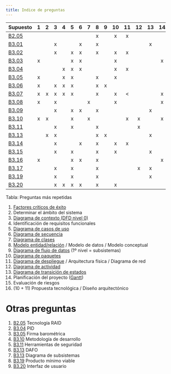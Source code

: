 ```yaml
---
title: Indice de preguntas
---
```


| Supuesto                    | 1 | 2 | 3 | 4 | 5 | 6 | 7 | 8 | 9 | 10 | 11 | 12 | 13 | 14 | 15 |
|-----------------------------|:-:|:-:|:-:|:-:|:-:|:-:|:-:|:-:|:-:|:--:|:--:|:--:|:--:|:--:|:--:|
| [B2.05]({filename}B2.05.md) |   |   |   |   |   |   |   | x |   | x  | x  |    |    |    |    |
| [B3.01]({filename}B3.01.md) |   |   | x |   |   | x |   | x |   |    |    |    | x  |    |    |
| [B3.02]({filename}B3.02.md) |   |   | x |   | x | x |   | x |   | x  | x  |    |    |    |    |
| [B3.03]({filename}B3.03.md) | x |   |   |   | x | x |   |   |   | x  |    |    |    | x  |    |
| [B3.04]({filename}B3.04.md) |   |   |   | x | x | x |   |   |   | x  | x  |    |    |    |    |
| [B3.05]({filename}B3.05.md) | x |   |   | x | x |   |   | x |   | x  |    |    |    |    | x  |
| [B3.06]({filename}B3.06.md) | x |   | x | x | x |   |   | x | x |    |    |    |    |    | x  |
| [B3.07]({filename}B3.07.md) | x | x | x | x | x |   |   | x |   | x  | <  |    |    | x  |    |
| [B3.08]({filename}B3.08.md) | x |   | x |   |   |   | x |   |   | x  |    |    |    | x  |    |
| [B3.09]({filename}B3.09.md) |   |   | x |   | x | x |   | x |   |    |    |    | x  |    |    |
| [B3.10]({filename}B3.10.md) | x | x |   |   | x |   | x |   |   |    | x  | x  |    | x  | x  |
| [B3.11]({filename}B3.11.md) |   |   | x |   | x |   |   | x |   |    |    | x  |    |    |    |
| [B3.13]({filename}B3.13.md) |   | x | x |   |   |   |   | x | x |    |    |    | x  |    |    |
| [B3.14]({filename}B3.14.md) |   |   | x |   |   | x |   | x |   | x  | x  |    |    |    |    |
| [B3.15]({filename}B3.15.md) |   |   | x |   | x |   |   | x |   | x  |    |    | x  |    |    |
| [B3.16]({filename}B3.16.md) | x |   |   |   | x | x |   | x |   |    |    |    |    | x  |    |
| [B3.17]({filename}B3.17.md) |   |   | x |   | x |   |   | x |   |    |    | x  | x  |    |    |
| [B3.19]({filename}B3.19.md) |   |   | x |   | x |   |   | x |   |    |    |    | x  |    |    |
| [B3.20]({filename}B3.20.md) |   |   | x | x | x | x |   | x |   | x  |    |    |    |    |    |

Tabla: Preguntas más repetidas <span class="preguntas_supuesto"></span>

1. [Factores críticos de éxito](https://manuel.cillero.es/doc/metodologia/metrica-3/tecnicas/factores-criticos-de-exito/)
2. Determinar el ámbito del sistema
3. [Diagrama de contexto (DFD nivel 0)](https://manuel.cillero.es/doc/metodologia/metrica-3/tecnicas/diagrama-de-flujo-de-datos/)
4. Identificación de requisitos funcionales
5. [Diagrama de casos de uso](https://manuel.cillero.es/doc/metodologia/metrica-3/tecnicas/casos-de-uso/)
6. [Diagrama de secuencia](https://manuel.cillero.es/doc/metodologia/metrica-3/tecnicas/diagrama-de-interaccion/diagrama-de-secuencia)
7. [Diagrama de clases](https://manuel.cillero.es/doc/metodologia/metrica-3/tecnicas/diagrama-de-clases/)
8. [Modelo entidad/relación](https://manuel.cillero.es/doc/metodologia/metrica-3/tecnicas/modelo-entidad-relacion-extendido/) / Modelo de datos / Modelo conceptual
9. [Diagrama de flujo de datos](https://manuel.cillero.es/doc/metodologia/metrica-3/tecnicas/diagrama-de-flujo-de-datos) (1º nivel = subsistemas)
10. [Diagrama de paquetes](https://manuel.cillero.es/doc/metodologia/metrica-3/tecnicas/diagrama-de-paquetes/)
11. [Diagrama de despliegue](https://manuel.cillero.es/doc/metodologia/metrica-3/tecnicas/diagrama-de-despliegue/) / Arquitectura física / Diagrama de red
12. [Diagrama de actividad](https://www.lucidchart.com/pages/es/tutorial-diagrama-de-actividades-uml)
13. [Diagrama de transición de estados](https://manuel.cillero.es/doc/metodologia/metrica-3/tecnicas/diagrama-de-transicion-de-estados/)
14. Planificación del proyecto ([Gantt](https://manuel.cillero.es/doc/metodologia/metrica-3/tecnicas/planificacion/diagrama-de-gantt/))
15. Evaluación de riesgos
16. (10 + 11) Propuesta tecnológica / Diseño arquitectónico

# Otras preguntas

1. [B2.05]({filename}B2.05.md) Tecnología RAID
2. [B3.04]({filename}B3.04.md) PID
3. [B3.05]({filename}B3.05.md) Firma barométrica
5. [B3.10]({filename}B3.10.md) Metodología de desarrollo
6. [B3.11]({filename}B3.11.md) Herramientas de seguridad
7. [B3.13]({filename}B3.13.md) DAFO
7. [B3.13]({filename}B3.13.md) Diagrama de subsistemas
8. [B3.19]({filename}B3.19.md) Producto mínimo viable
9. [B3.20]({filename}B3.20.md) Interfaz de usuario
